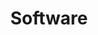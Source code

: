 ---
title: Software
override:tags: [ 'category' ]
description: Posts about software engineering, UI and UX design, and other aspects of software development
layout: collection
pagination:
    data: collections.software.en
    size: 5
    reverse: true
    alias: paginatedPosts
---